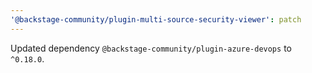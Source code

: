 ```yaml
---
'@backstage-community/plugin-multi-source-security-viewer': patch
---
```


Updated dependency `@backstage-community/plugin-azure-devops` to `^0.18.0`.
